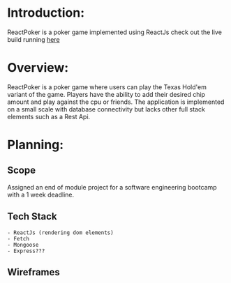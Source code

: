 # Introduction:
ReactPoker is a poker game implemented using ReactJs check out the live build running [here](reactpoker.github.io)

# Overview:
ReactPoker is a poker game where users can play the Texas Hold'em variant of the game. Players have the ability 
to add their desired chip amount and play against the cpu or friends. The application is implemented on a small scale 
with database connectivity but lacks other full stack elements such as a Rest Api. 

# Planning:
## Scope
Assigned an end of module project for a software engineering bootcamp with a 1 week deadline. 
## Tech Stack
    - ReactJs (rendering dom elements)
    - Fetch
    - Mongoose 
    - Express???
## Wireframes
[](./wireframe.png)